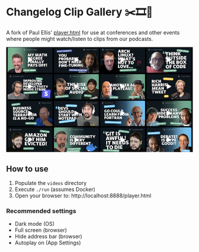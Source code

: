 # Changelog Clip Gallery ✂️🎞️👀

A fork of Paul Ellis' [player.html](https://github.com/pseudosavant/player.html) for use at conferences and other events where people might watch/listen to clips from our podcasts.

![screenshot](/screenshot.png)

## How to use

1. Populate the `videos` directory
2. Execute `./run` (assumes Docker)
3. Open your browser to: http://localhost:8888/player.html

### Recommended settings

- Dark mode (OS)
- Full screen (browser)
- Hide address bar (browser)
- Autoplay on (App Settings)
